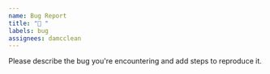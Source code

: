 ```yaml
---
name: Bug Report
title: "🐛 "
labels: bug
assignees: damcclean
---
```


Please describe the bug you're encountering and add steps to reproduce it.
